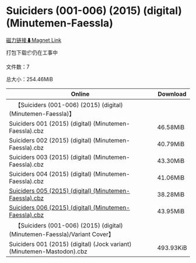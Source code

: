 # Suiciders (001-006) (2015) (digital) (Minutemen-Faessla)

[磁力链接⬇Magnet Link](magnet:?xt=urn:btih:f3223edf6a2190fa879e90fddd7fba7a43fc1edc&dn=Suiciders%20%28001-006%29%20%282015%29%20%28digital%29%20%28Minutemen-Faessla%29)

打包下载📦仍在工事中

文件数：7

总大小：254.46MiB

Online | Download
--- | ---
&emsp;【Suiciders (001-006) (2015) (digital) (Minutemen-Faessla)】 | 
Suiciders 001 (2015) (digital) (Minutemen-Faessla).cbz | 46.58MiB
Suiciders 002 (2015) (digital) (Minutemen-Faessla).cbz | 40.79MiB
Suiciders 003 (2015) (digital) (Minutemen-Faessla).cbz | 43.30MiB
Suiciders 004 (2015) (digital) (Minutemen-Faessla).cbz | 41.06MiB
[Suiciders 005 (2015) (digital) (Minutemen-Faessla).cbz](https://github.com/alicewish/markdown/blob/master/comic/Suiciders-005-2015-digital-Minutemen-Faessla-cbz.md) | 38.28MiB
[Suiciders 006 (2015) (digital) (Minutemen-Faessla).cbz](https://github.com/alicewish/markdown/blob/master/comic/Suiciders-006-2015-digital-Minutemen-Faessla-cbz.md) | 43.95MiB
&emsp;【Suiciders (001-006) (2015) (digital) (Minutemen-Faessla)/Variant Cover】 | 
Suiciders 001 (2015) (digital) (Jock variant) (Minutemen-Mastodon).cbz | 493.93KiB